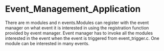 # Event_Management_Application
There are m modules and n events.Modules can register with the event manager on what event it is interested in using the registration function provided by event manager. Event manager has to invoke all the modules interested in the event when the event is triggered from event_trigger.c. One module can be interested in many events. 
